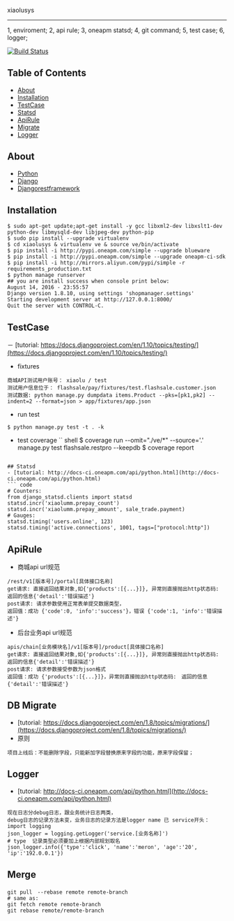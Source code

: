 
xiaolusys
_______________________
1, enviroment;
2, api rule;
3, oneapm statsd;
4, git command;
5, test case;
6, logger;

[![Build Status](http://git.xiaolumm.com:8000/api/badges/xiaolumm/xiaolusys/status.svg)](http://git.xiaolumm.com:8000/xiaolumm/xiaolusys)

## Table of Contents

- [About](#about)
- [Installation](#installation)
- [TestCase](#testcase)
- [Statsd](#statsd)
- [ApiRule](#apirule)
- [Migrate](#migrate)
- [Logger](#logger)

## About
- [Python](https://www.python.org/)
- [Django](https://docs.djangoproject.com/en/1.8/)
- [Djangorestframework](http://www.django-rest-framework.org/)

## Installation
``` shell
$ sudo apt-get update;apt-get install -y gcc libxml2-dev libxslt1-dev python-dev libmysqld-dev libjpeg-dev python-pip
$ sudo pip install --upgrade virtualenv
$ cd xiaolusys & virtualenv ve & source ve/bin/activate
$ pip install -i http://pypi.oneapm.com/simple --upgrade blueware
$ pip install -i http://pypi.oneapm.com/simple --upgrade oneapm-ci-sdk
$ pip install -i http://mirrors.aliyun.com/pypi/simple -r requirements_production.txt
$ python manage runserver
## you are install success when console print below:
August 14, 2016 - 23:55:57
Django version 1.8.10, using settings 'shopmanager.settings'
Starting development server at http://127.0.0.1:8000/
Quit the server with CONTROL-C.
``` 

## TestCase 
－ [tutorial: https://docs.djangoproject.com/en/1.10/topics/testing/](https://docs.djangoproject.com/en/1.10/topics/testing/)
- fixtures
``` text
商城API测试用户账号： xiaolu / test 
测试用户信息位于： flashsale/pay/fixtures/test.flashsale.customer.json
测试数据: python manage.py dumpdata items.Product --pks=[pk1,pk2] --indent=2 --format=json > app/fixtures/app.json 
```
- run test
``` shell
$ python manage.py test -t . -k 
```
- test coverage
`` shell
$ coverage run --omit="./ve/*" --source='.' manage.py test flashsale.restpro --keepdb
$ coverage report 
```

## Statsd 
- [tutorial: http://docs-ci.oneapm.com/api/python.html](http://docs-ci.oneapm.com/api/python.html)
``` code
# Counters:
from django_statsd.clients import statsd
statsd.incr('xiaolumm.prepay_count')
statsd.incr('xiaolumm.prepay_amount', sale_trade.payment)
# Gauges:
statsd.timing('users.online', 123)
statsd.timing('active.connections', 1001, tags=["protocol:http"])
```

## ApiRule
- 商城api url规范
``` text
/rest/v1[版本号]/portal[具体接口名称]
get请求: 直接返回结果对象,如{'products':[{...}]}, 异常则直接抛出http状态码:　返回的信息{'detail':'错误描述'}
post请求: 请求参数使用正常表单提交数据类型，
返回值：成功 {'code':0, 'info':'success'}，错误 {'code':1, 'info':'错误描述'}
```
- 后台业务api url规范
``` text
apis/chain[业务模块名]/v1[版本号]/product[具体接口名称]
get请求: 直接返回结果对象,如{'products':[{...}]}, 异常则直接抛出http状态码:　返回的信息{'detail':'错误描述'}
post请求: 请求参数接受参数为json格式
返回值：成功 {'products':[{...}]}，异常则直接抛出http状态码:　返回的信息{'detail':'错误描述'}
```

## DB Migrate 
- [tutorial: https://docs.djangoproject.com/en/1.8/topics/migrations/](https://docs.djangoproject.com/en/1.8/topics/migrations/)
- 原则
``` text
项目上线后：不能删除字段，只能新加字段替换原来字段的功能，原来字段保留；
```

## Logger 
- [tutorial: http://docs-ci.oneapm.com/api/python.html](http://docs-ci.oneapm.com/api/python.html)
``` code
现在日志分debug日志，跟业务统计日志两类，
debug日志的记录方法未变，业务日志的记录方法是logger name 已 service开头：
import logging
json_logger = logging.getLogger('service.[业务名称]')
# type  记录类型必须要加上根据内部规划取名
json_logger.info({'type':'click', 'name':'meron', 'age':'20', 'ip':'192.0.0.1'})
```

## Merge
```
git pull　--rebase remote remote-branch
# same as:
git fetch remote remote-branch
git rebase remote/remote-branch
```


